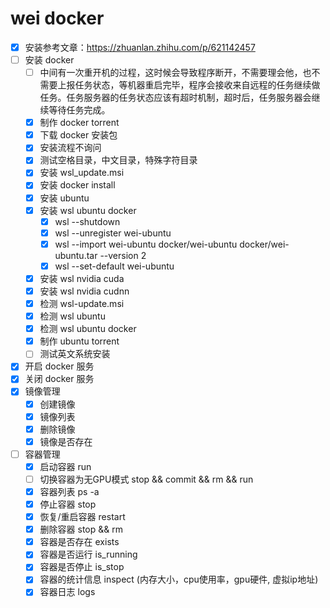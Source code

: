 # wei docker

- [x] 安装参考文章：https://zhuanlan.zhihu.com/p/621142457
- [ ] 安装 docker
    - [ ] 中间有一次重开机的过程，这时候会导致程序断开，不需要理会他，也不需要上报任务状态，等机器重启完毕，程序会接收来自远程的任务继续做任务。任务服务器的任务状态应该有超时机制，超时后，任务服务器会继续等待任务完成。
    - [x] 制作 docker torrent  
    - [x] 下载 docker 安装包
    - [x] 安装流程不询问
    - [x] 测试空格目录，中文目录，特殊字符目录
    - [x] 安装 wsl_update.msi
    - [x] 安装 docker install
    - [x] 安装 ubuntu
    - [x] 安装 wsl ubuntu docker
        - [x] wsl --shutdown
        - [x] wsl --unregister wei-ubuntu
        - [x] wsl --import wei-ubuntu docker/wei-ubuntu docker/wei-ubuntu.tar --version 2
        - [x] wsl --set-default wei-ubuntu
    - [x] 安装 wsl nvidia cuda
    - [x] 安装 wsl nvidia cudnn
    - [x] 检测 wsl-update.msi
    - [x] 检测 wsl ubuntu
    - [x] 检测 wsl ubuntu docker
    - [x] 制作 ubuntu torrent
    - [ ] 测试英文系统安装
    
- [x] 开启 docker 服务
- [x] 关闭 docker 服务
- [x] 镜像管理
    - [x] 创建镜像
    - [x] 镜像列表
    - [x] 删除镜像
    - [x] 镜像是否存在

- [ ] 容器管理
    - [x] 启动容器 run
    - [ ] 切换容器为无GPU模式 stop && commit && rm && run
    - [x] 容器列表 ps -a
    - [x] 停止容器 stop
    - [x] 恢复/重启容器 restart
    - [x] 删除容器 stop && rm
    - [x] 容器是否存在 exists
    - [x] 容器是否运行 is_running
    - [x] 容器是否停止 is_stop
    - [x] 容器的统计信息 inspect (内存大小，cpu使用率，gpu硬件, 虚拟ip地址) 
    - [x] 容器日志 logs